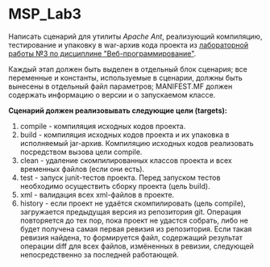 # MSP_Lab3

Написать сценарий для утилиты <i>Apache Ant</i>, реализующий компиляцию, тестирование и упаковку в war-архив кода проекта из [лабораторной работы №3 по дисциплине "Веб-программирование"](https://github.com/feldu/Lab3_Web).

Каждый этап должен быть выделен в отдельный блок сценария; все переменные и константы, используемые в сценарии, должны быть вынесены в отдельный файл параметров; MANIFEST.MF должен содержать информацию о версии и о запускаемом классе.

<b>Cценарий должен реализовывать следующие цели (targets):</b>

1. compile - компиляция исходных кодов проекта.
2. build - компиляция исходных кодов проекта и их упаковка в исполняемый jar-архив. Компиляцию исходных кодов реализовать посредством вызова цели compile.
3. clean - удаление скомпилированных классов проекта и всех временных файлов (если они есть).
4. test - запуск junit-тестов проекта. Перед запуском тестов необходимо осуществить сборку проекта (цель build).
5. xml - валидация всех xml-файлов в проекте.
6. history - если проект не удаётся скомпилировать (цель compile), загружается предыдущая версия из репозитория git. Операция повторяется до тех пор, пока проект не удастся собрать, либо не будет получена самая первая ревизия из репозитория. Если такая ревизия найдена, то формируется файл, содержащий результат операции diff для всех файлов, измёненных в ревизии, следующей непосредственно за последней работающей.
